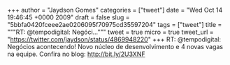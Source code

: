 
+++
author = "Jaydson Gomes"
categories = ["tweet"]
date = "Wed Oct 14 19:46:45 +0000 2009"
draft = false
slug = "5bbfa0420fceee2ae0206095f70975cd35597204"
tags = ["tweet"]
title = """RT: @tempodigital: Negóci..."""
tweet = true
micro = true
tweet_url = "https://twitter.com/jaydson/status/4869948220"
+++
RT: @tempodigital: Negócios acontecendo! Novo núcleo de desenvolvimento e 4 novas vagas na equipe. Confira no blog: http://bit.ly/2U3XNF
